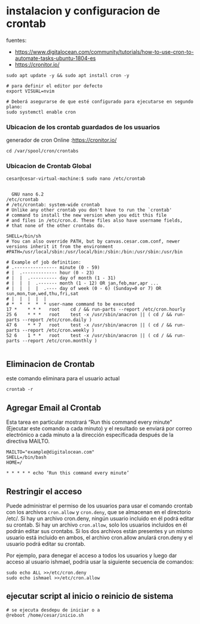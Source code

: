 # instalacion y configuracion de crontab

fuentes:
- https://www.digitalocean.com/community/tutorials/how-to-use-cron-to-automate-tasks-ubuntu-1804-es
- https://cronitor.io/


```shell
sudo apt update -y && sudo apt install cron -y

# para definir el editor por defecto
export VISUAL=nvim

# Deberá asegurarse de que esté configurado para ejecutarse en segundo plano:
sudo systemctl enable cron
```

### Ubicacion de los crontab guardados de los usuarios
generador de cron Online :https://cronitor.io/
```shell
cd /var/spool/cron/crontabs
```

### Ubicacion de Crontab Global

```shell
cesar@cesar-virtual-machine:$ sudo nano /etc/crontab


  GNU nano 6.2                                                                         /etc/crontab                                                                                  
# /etc/crontab: system-wide crontab
# Unlike any other crontab you don't have to run the `crontab'
# command to install the new version when you edit this file
# and files in /etc/cron.d. These files also have username fields,
# that none of the other crontabs do.

SHELL=/bin/sh
# You can also override PATH, but by canvas.cesar.com.conf, newer versions inherit it from the environment
#PATH=/usr/local/sbin:/usr/local/bin:/sbin:/bin:/usr/sbin:/usr/bin

# Example of job definition:
# .---------------- minute (0 - 59)
# |  .------------- hour (0 - 23)
# |  |  .---------- day of month (1 - 31)
# |  |  |  .------- month (1 - 12) OR jan,feb,mar,apr ...
# |  |  |  |  .---- day of week (0 - 6) (Sunday=0 or 7) OR sun,mon,tue,wed,thu,fri,sat
# |  |  |  |  |
# *  *  *  *  * user-name command to be executed
17 *    * * *   root    cd / && run-parts --report /etc/cron.hourly
25 6    * * *   root    test -x /usr/sbin/anacron || ( cd / && run-parts --report /etc/cron.daily )
47 6    * * 7   root    test -x /usr/sbin/anacron || ( cd / && run-parts --report /etc/cron.weekly )
52 6    1 * *   root    test -x /usr/sbin/anacron || ( cd / && run-parts --report /etc/cron.monthly )


```


## Eliminacion de Crontab
este comando eliminara para el usuario actual
```shell
crontab -r
```


## Agregar Email al Crontab
Esta tarea en particular mostrará “Run this command every minute" (Ejecutar este comando a cada minuto) y el resultado se enviará por correo electrónico a cada minuto a la dirección especificada después de la directiva MAILTO.
```shell
MAILTO="example@digitalocean.com"
SHELL=/bin/bash
HOME=/

* * * * * echo ‘Run this command every minute’
```



## Restringir el acceso

Puede administrar el permiso de los usuarios para usar el comando crontab con los archivos `cron.allow` y `cron.deny`, que se almacenan en el directorio /etc/. Si hay un archivo cron.deny, ningún usuario incluido en él podrá editar su crontab. Si hay un archivo `cron.allow`, solo los usuarios incluidos en él podrán editar sus crontabs. Si los dos archivos están presentes y un mismo usuario está incluido en ambos, el archivo cron.allow anulará cron.deny y el usuario podrá editar su crontab.


Por ejemplo, para denegar el acceso a todos los usuarios y luego dar acceso al usuario ishmael, podría usar la siguiente secuencia de comandos:

```shell
sudo echo ALL >>/etc/cron.deny
sudo echo ishmael >>/etc/cron.allow
```

## ejecutar script al inicio o reinicio de sistema
```shell
# se ejecuta desdepu de iniciar o a
@reboot /home/cesar/inicio.sh
```
